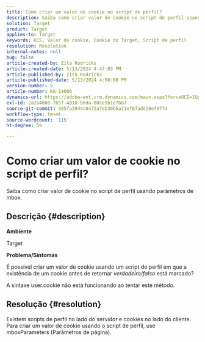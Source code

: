 ```yaml
---
title: Como criar um valor de cookie no script de perfil?
description: Saiba como criar valor de cookie no script de perfil usando parâmetros de mbox.
solution: Target
product: Target
applies-to: Target
keywords: KCS, Valor do cookie, Cookie do Target, Script de perfil
resolution: Resolution
internal-notes: null
bug: false
article-created-by: Zita Rodricks
article-created-date: 5/13/2024 4:47:03 PM
article-published-by: Zita Rodricks
article-published-date: 5/13/2024 4:50:08 PM
version-number: 5
article-number: KA-14006
dynamics-url: https://adobe-ent.crm.dynamics.com/main.aspx?forceUCI=1&pagetype=entityrecord&etn=knowledgearticle&id=4a4fb16a-4811-ef11-9f8a-6045bd03c412
exl-id: 2a2a4080-fb5f-4810-b6da-80ce5b1e7bb7
source-git-commit: 985fa3944c0472a7eb30b5a11ef87add28ef9774
workflow-type: tm+mt
source-wordcount: '115'
ht-degree: 5%

---
```


# Como criar um valor de cookie no script de perfil?


Saiba como criar valor de cookie no script de perfil usando parâmetros de mbox.

## Descrição {#description}


<b>Ambiente</b>

Target



<b>Problema/Sintomas</b>

É possível criar um valor de cookie usando um script de perfil em que a existência de um cookie antes de retornar *verdadeiro/falso* está marcado?

A sintaxe user.cookie não está funcionando ao tentar este método.


## Resolução {#resolution}


Existem scripts de perfil no lado do servidor e cookies no lado do cliente. Para criar um valor de cookie usando o script de perfil, use mboxParameters (Parâmetros de página).
